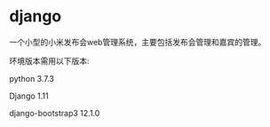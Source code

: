 # django
一个小型的小米发布会web管理系统，主要包括发布会管理和嘉宾的管理。

环境版本需用以下版本:

python 3.7.3

Django 1.11

django-bootstrap3 12.1.0
